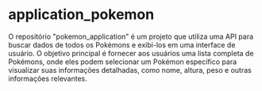 # application_pokemon

O repositório "pokemon_application" é um projeto que utiliza uma API para buscar dados de todos os Pokémons e exibi-los em uma interface de usuário. O objetivo principal é fornecer aos usuários uma lista completa de Pokémons, onde eles podem selecionar um Pokémon específico para visualizar suas informações detalhadas, como nome, altura, peso e outras informações relevantes.
